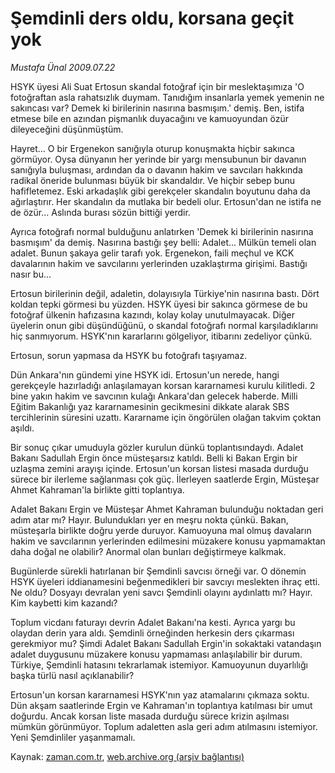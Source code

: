 # Şemdinli ders oldu, korsana geçit yok

*Mustafa Ünal 2009.07.22*

<tr><td class="metin" colspan="2" style="padding-top: 20px; padding-left: 5px; padding-right: 10px;">HSYK üyesi Ali Suat Ertosun skandal fotoğraf için bir meslektaşımıza 'O fotoğraftan asla rahatsızlık duymam. Tanıdığım insanlarla yemek yemenin ne sakıncası var? Demek ki birilerinin nasırına basmışım.' demiş. Ben, istifa etmese bile en azından pişmanlık duyacağını ve kamuoyundan özür dileyeceğini düşünmüştüm.</td></tr><tr><td class="metin" colspan="2" style="padding-top: 20px; padding-left: 5px; padding-right: 10px;"><p>Hayret... O bir Ergenekon sanığıyla oturup konuşmakta hiçbir sakınca görmüyor. Oysa dünyanın her yerinde bir yargı mensubunun bir davanın sanığıyla buluşması, ardından da o davanın hakim ve savcıları hakkında radikal öneride bulunması büyük bir skandaldır. Ve hiçbir sebep bunu hafifletemez. Eski arkadaşlık gibi gerekçeler skandalın boyutunu daha da ağırlaştırır. Her skandalın da mutlaka bir bedeli olur. Ertosun'dan ne istifa ne de özür... Aslında burası sözün bittiği yerdir.
<p>Ayrıca fotoğrafı normal bulduğunu anlatırken 'Demek ki birilerinin nasırına basmışım' da demiş. Nasırına bastığı şey belli: Adalet... Mülkün temeli olan adalet. Bunun şakaya gelir tarafı yok. Ergenekon, faili meçhul ve KCK davalarının hakim ve savcılarını yerlerinden uzaklaştırma girişimi. Bastığı nasır bu...
<p>Ertosun birilerinin değil, adaletin, dolayısıyla Türkiye'nin nasırına bastı. Dört koldan tepki görmesi bu yüzden. HSYK üyesi bir sakınca görmese de bu fotoğraf ülkenin hafızasına kazındı, kolay kolay unutulmayacak. Diğer üyelerin onun gibi düşündüğünü, o skandal fotoğrafı normal karşıladıklarını hiç sanmıyorum. HSYK'nın kararlarını gölgeliyor, itibarını zedeliyor çünkü.
<p>Ertosun, sorun yapmasa da HSYK bu fotoğrafı taşıyamaz.
<p>Dün Ankara'nın gündemi yine HSYK idi. Ertosun'un nerede, hangi gerekçeyle hazırladığı anlaşılamayan korsan kararnamesi kurulu kilitledi. 2 bine yakın hakim ve savcının kulağı Ankara'dan gelecek haberde. Milli Eğitim Bakanlığı yaz kararnamesinin gecikmesini dikkate alarak SBS tercihlerinin süresini uzattı. Kararname için öngörülen olağan takvim çoktan aşıldı.
<p>Bir sonuç çıkar umuduyla gözler kurulun dünkü toplantısındaydı. Adalet Bakanı Sadullah Ergin önce müsteşarsız katıldı. Belli ki Bakan Ergin bir uzlaşma zemini arayışı içinde. Ertosun'un korsan listesi masada durduğu sürece bir ilerleme sağlanması çok güç. İlerleyen saatlerde Ergin, Müsteşar Ahmet Kahraman'la birlikte gitti toplantıya. 
<p>Adalet Bakanı Ergin ve Müsteşar Ahmet Kahraman bulunduğu noktadan geri adım atar mı? Hayır. Bulundukları yer en meşru nokta çünkü. Bakan, müsteşarla birlikte doğru yerde duruyor. Kamuoyuna mal olmuş davaların hakim ve savcılarının yerlerinden edilmesini müzakere konusu yapmamaktan daha doğal ne olabilir? Anormal olan bunları değiştirmeye kalkmak.
<p>Bugünlerde sürekli hatırlanan bir Şemdinli savcısı örneği var. O dönemin HSYK üyeleri iddianamesini beğenmedikleri bir savcıyı meslekten ihraç etti. Ne oldu? Dosyayı devralan yeni savcı Şemdinli olayını aydınlattı mı? Hayır. Kim kaybetti kim kazandı?
<p>Toplum vicdanı faturayı devrin Adalet Bakanı'na kesti. Ayrıca yargı bu olaydan derin yara aldı. Şemdinli örneğinden herkesin ders çıkarması gerekmiyor mu? Şimdi Adalet Bakanı Sadullah Ergin'in sokaktaki vatandaşın adalet duygusunu müzakere konusu yapmaması anlaşılabilir bir durum. Türkiye, Şemdinli hatasını tekrarlamak istemiyor. Kamuoyunun duyarlılığı başka türlü nasıl açıklanabilir?
<p>Ertosun'un korsan kararnamesi HSYK'nın yaz atamalarını çıkmaza soktu. Dün akşam saatlerinde Ergin ve Kahraman'ın toplantıya katılması bir umut doğurdu. Ancak korsan liste masada durduğu sürece krizin aşılması mümkün görünmüyor. Toplum adaletten asla geri adım atılmasını istemiyor. Yeni Şemdinliler yaşanmamalı.<br/></p></p></p></p></p></p></p></p></p></p></td></tr>

Kaynak: [zaman.com.tr](http://zaman.com.tr/yazar.do?yazino=871956), [web.archive.org (arşiv bağlantısı)](http://web.archive.org/web/20090731173401/http://www.zaman.com.tr:80/yazar.do?yazino=871956)
